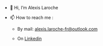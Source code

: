 - 👋 Hi, I’m Alexis Laroche

- 📫 How to reach me :
    - By mail: alexis.laroche-fr@outlook.com

    - On [Linkedin](https://www.linkedin.com/in/alexis-laroche)
